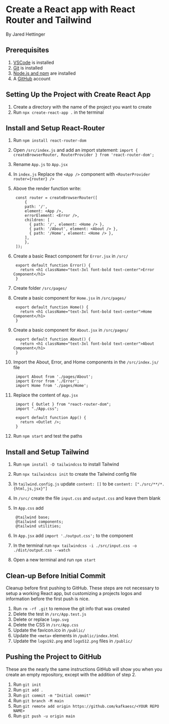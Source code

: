 # Create a React app with React Router and Tailwind

By Jared Hettinger

## Prerequisites

1. [VSCode](https://code.visualstudio.com) is installed
1. [Git](https://git-scm.com/book/en/v2/Getting-Started-Installing-Git) is installed
1. [Node.js and npm](https://docs.npmjs.com/downloading-and-installing-node-js-and-npm) are installed
1. A [GitHub](https://github.com) account

## Setting Up the Project with Create React App

1. Create a directory with the name of the project you want to create
1. Run `npx create-react-app .` in the terminal

## Install and Setup React-Router

1. Run `npm install react-router-dom`
1. Open `/src/index.js` and add an import statement: `import { createBrowserRouter, RouterProvider } from 'react-router-dom';`
1. Rename `App.js` to `App.jsx`
1. In `index.js` Replace the `<App />` component with `<RouterProvider router={router} />`
1. Above the render function write:

        const router = createBrowserRouter([
	        {
            path: '/',
            element: <App />,
            errorElement: <Error />,
            children: [
              { path: '/', element: <Home /> },
              { path: '/About', element: <About /> },
              { path: '/Home', element: <Home /> },
            ],
	        },
        ]);

1. Create a basic React component for `Error.jsx` in `/src/`

        export default function Error() {
          return <h1 className="text-3xl font-bold text-center">Error Component</h1>
        }

1. Create folder `/src/pages/`
1. Create a basic component for `Home.jsx` in `/src/pages/`

        export default function Home() {
          return <h1 className="text-3xl font-bold text-center">Home Component</h1>
        }

1. Create a basic component for `About.jsx` in `/src/pages/`

        export default function About() {
          return <h1 className="text-3xl font-bold text-center">About Component</h1>
        }

1. Import the About, Error, and Home components in the `/src/index.js/` file

        import About from './pages/About';
        import Error from './Error';
        import Home from './pages/Home';

1. Replace the content of `App.jsx`

        import { Outlet } from "react-router-dom";
        import "./App.css";

        export default function App() {
          return <Outlet />;
        }

1. Run `npm start` and test the paths

## Install and Setup Tailwind

1. Run `npm install -D tailwindcss` to install Tailwind
1. Run `npx tailwindcss init` to create the Tailwind config file
1. In `tailwind.config.js` update `content: []` to be `content: ["./src/**/*.{html,js,jsx}"]`
1. In `/src/` create the file `input.css` and `output.css` and leave them blank
1. In `App.css` add

        @tailwind base;
        @tailwind components;
        @tailwind utilities;

1. In `App.jsx` add `import './output.css';` to the component
1. In the terminal run `npx tailwindcss -i ./src/input.css -o ./dist/output.css --watch`
1. Open a new terminal and run `npm start`

## Clean-up Before Initial Commit

Cleanup before first pushing to GitHub. These steps are not necessary to setup a working React app, but customizing a projects logos and information before the first push is nice.

1. Run `rm -rf .git` to remove the git info that was created
1. Delete the test in `/src/App.test.js`
1. Delete or replace `logo.svg`
1. Delete the CSS in `/src/App.css`
1. Update the favicon.ico in `/public/`
1. Update the `<meta>` elements in `/public/index.html`
1. Update the `logo192.png` and `logo512.png` files in `/public/`

## Pushing the Project to GitHub

These are the nearly the same instructions GitHub will show you when you create an empty repository, except with the addition of step 2.

1. Run `git init`
1. Run `git add .`
1. Run `git commit -m "Initial commit"`
1. Run `git branch -M main`
1. Run `git remote add origin https://github.com/kafkaesc/<YOUR REPO NAME>`
1. Run `git push -u origin main`
